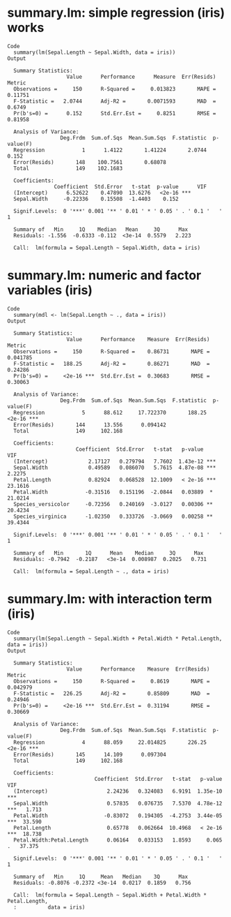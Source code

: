 # summary.lm: simple regression (iris) works

    Code
      summary(lm(Sepal.Length ~ Sepal.Width, data = iris))
    Output
      
      Summary Statistics:
                       Value      Performance      Measure  Err(Resids)   Metric
      Observations =     150      R-Squared =     0.013823       MAPE =  0.11751
      F-Statistic =   2.0744      Adj-R2 =       0.0071593       MAD  =   0.6749
      Pr(b's=0) =      0.152      Std.Err.Est =     0.8251       RMSE =  0.81958
      
      Analysis of Variance:
                     Deg.Frdm  Sum.of.Sqs  Mean.Sum.Sqs  F.statistic  p-value(F)    
      Regression            1      1.4122       1.41224       2.0744       0.152    
      Error(Resids)       148    100.7561       0.68078                             
      Total               149    102.1683                                           
      
      Coefficients:
                   Coefficient  Std.Error   t-stat  p-value      VIF
      (Intercept)      6.52622    0.47890  13.6276   <2e-16 ***     
      Sepal.Width     -0.22336    0.15508  -1.4403    0.152         
                                                                           
      Signif.Levels:  0 '***' 0.001 '** ' 0.01 ' * ' 0.05 ' . ' 0.1 '   ' 1
                                                                
      Summary of   Min     1Q    Median   Mean     3Q      Max  
      Residuals: -1.556  -0.6333 -0.112  <3e-14  0.5579   2.223 
                                                                  
      Call:  lm(formula = Sepal.Length ~ Sepal.Width, data = iris)

# summary.lm: numeric and factor variables (iris)

    Code
      summary(mdl <- lm(Sepal.Length ~ ., data = iris))
    Output
      
      Summary Statistics:
                       Value      Performance    Measure  Err(Resids)    Metric
      Observations =     150      R-Squared =    0.86731       MAPE =  0.041785
      F-Statistic =   188.25      Adj-R2 =       0.86271       MAD  =   0.24286
      Pr(b's=0) =     <2e-16 ***  Std.Err.Est =  0.30683       RMSE =   0.30063
      
      Analysis of Variance:
                     Deg.Frdm  Sum.of.Sqs  Mean.Sum.Sqs  F.statistic  p-value(F)    
      Regression            5      88.612     17.722370       188.25      <2e-16 ***
      Error(Resids)       144      13.556      0.094142                             
      Total               149     102.168                                           
      
      Coefficients:
                          Coefficient  Std.Error   t-stat   p-value          VIF
      (Intercept)             2.17127   0.279794   7.7602  1.43e-12 ***         
      Sepal.Width             0.49589   0.086070   5.7615  4.87e-08 ***   2.2275
      Petal.Length            0.82924   0.068528  12.1009   < 2e-16 ***  23.1616
      Petal.Width            -0.31516   0.151196  -2.0844   0.03889  *   21.0214
      Species_versicolor     -0.72356   0.240169  -3.0127   0.00306 **   20.4234
      Species_virginica      -1.02350   0.333726  -3.0669   0.00258 **   39.4344
                                                                           
      Signif.Levels:  0 '***' 0.001 '** ' 0.01 ' * ' 0.05 ' . ' 0.1 '   ' 1
                                                                      
      Summary of   Min       1Q      Mean    Median     3Q      Max   
      Residuals: -0.7942  -0.2187   <3e-14  0.008987  0.2025   0.731  
                                                        
      Call:  lm(formula = Sepal.Length ~ ., data = iris)

# summary.lm: with interaction term (iris)

    Code
      summary(lm(Sepal.Length ~ Sepal.Width + Petal.Width * Petal.Length, data = iris))
    Output
      
      Summary Statistics:
                       Value      Performance    Measure  Err(Resids)    Metric
      Observations =     150      R-Squared =     0.8619       MAPE =  0.042979
      F-Statistic =   226.25      Adj-R2 =       0.85809       MAD  =   0.24946
      Pr(b's=0) =     <2e-16 ***  Std.Err.Est =  0.31194       RMSE =   0.30669
      
      Analysis of Variance:
                     Deg.Frdm  Sum.of.Sqs  Mean.Sum.Sqs  F.statistic  p-value(F)    
      Regression            4      88.059     22.014825       226.25      <2e-16 ***
      Error(Resids)       145      14.109      0.097304                             
      Total               149     102.168                                           
      
      Coefficients:
                                Coefficient  Std.Error   t-stat   p-value         VIF
      (Intercept)                   2.24236   0.324083   6.9191  1.35e-10 ***        
      Sepal.Width                   0.57835   0.076735   7.5370  4.78e-12 ***   1.713
      Petal.Width                  -0.83072   0.194305  -4.2753  3.44e-05 ***  33.590
      Petal.Length                  0.65778   0.062664  10.4968   < 2e-16 ***  18.738
      Petal.Width:Petal.Length      0.06164   0.033153   1.8593     0.065  .   37.375
                                                                           
      Signif.Levels:  0 '***' 0.001 '** ' 0.01 ' * ' 0.05 ' . ' 0.1 '   ' 1
                                                                
      Summary of   Min     1Q     Mean   Median    3Q      Max  
      Residuals: -0.8076 -0.2372 <3e-14  0.0217  0.1859   0.756 
                                                                                   
      Call:  lm(formula = Sepal.Length ~ Sepal.Width + Petal.Width * Petal.Length, 
      :          data = iris)                                                      

